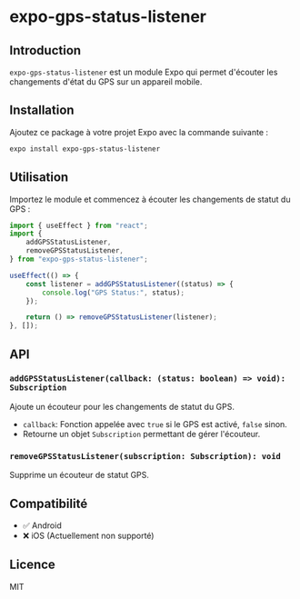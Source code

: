 # expo-gps-status-listener

## Introduction

`expo-gps-status-listener` est un module Expo qui permet d'écouter les changements d'état du GPS sur un appareil mobile.

## Installation

Ajoutez ce package à votre projet Expo avec la commande suivante :

```sh
expo install expo-gps-status-listener
```

## Utilisation

Importez le module et commencez à écouter les changements de statut du GPS :

```typescript
import { useEffect } from "react";
import {
	addGPSStatusListener,
	removeGPSStatusListener,
} from "expo-gps-status-listener";

useEffect(() => {
	const listener = addGPSStatusListener((status) => {
		console.log("GPS Status:", status);
	});

	return () => removeGPSStatusListener(listener);
}, []);
```

## API

### `addGPSStatusListener(callback: (status: boolean) => void): Subscription`

Ajoute un écouteur pour les changements de statut du GPS.

- `callback`: Fonction appelée avec `true` si le GPS est activé, `false` sinon.
- Retourne un objet `Subscription` permettant de gérer l'écouteur.

### `removeGPSStatusListener(subscription: Subscription): void`

Supprime un écouteur de statut GPS.

## Compatibilité

- ✅ Android
- ❌ iOS (Actuellement non supporté)

## Licence

MIT
